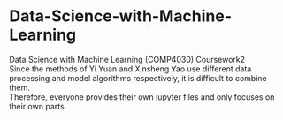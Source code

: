 # Data-Science-with-Machine-Learning
Data Science with Machine Learning (COMP4030) Coursework2<br>
Since the methods of Yi Yuan and Xinsheng Yao use different data processing and model algorithms respectively, it is difficult to combine them. <br>
Therefore, everyone provides their own jupyter files and only focuses on their own parts.<br>

